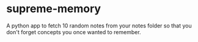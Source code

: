 # supreme-memory
A python app to fetch 10 random notes from your notes folder so that you don't forget concepts you once wanted to remember.
